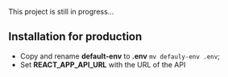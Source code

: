 This project is still in progress...

## Installation for production
* Copy and rename **default-env** to **.env** `mv defauly-env .env`;
* Set **REACT_APP_API_URL** with the URL of the API
